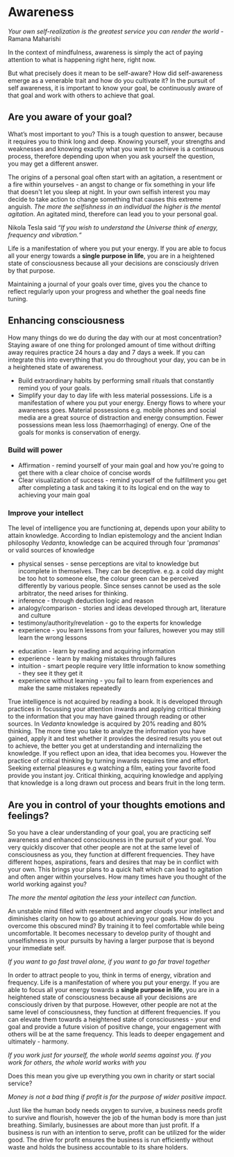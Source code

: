 # Awareness

*Your own self-realization is the greatest service you can render the world* - Ramana Maharishi

In the context of mindfulness, awareness is simply the act of paying attention to what is happening right here, right now.

But what precisely does it mean to be self-aware? How did self-awareness emerge as a venerable trait and how do you cultivate it? In the pursuit of self awareness, it is important to know your goal, be continuously aware of that goal and work with others to achieve that goal.

## Are you aware of your goal?

What’s most important to you? This is a tough question to answer, because it requires you to think long and deep. Knowing yourself, your strengths and weaknesses and knowing exactly what you want to achieve is a continuous process, therefore depending upon when you ask yourself the question, you may get a different answer.

The origins of a personal goal often start with an agitation, a resentment or a fire within yourselves - an angst to change or fix something in your life that doesn't let you sleep at night. In your own selfish interest you may decide to take action to change something that causes this extreme anguish. *The more the selfishness in an individual the higher is the mental agitation*. An agitated mind, therefore can lead you to your personal goal.

Nikola Tesla said *“If you wish to understand the Universe think of energy, frequency and vibration.“*

Life is a manifestation of where you put your energy. If you are able to focus all your energy towards a **single purpose in life**, you are in a heightened state of consciousness because all your decisions are consciously driven by that purpose.

Maintaining a journal of your goals over time, gives you the chance to reflect regularly upon your progress and whether the goal needs fine tuning.

## Enhancing consciousness

How many things do we do during the day with our at most concentration? Staying aware of one thing for prolonged amount of time without drifting away requires practice 24 hours a day and 7 days a week. If you can integrate this into everything that you do throughout your day, you can be in a heightened state of awareness.

* Build extraordinary habits by performing small rituals that constantly remind you of your goals.
* Simplify your day to day life with less material possessions. Life is a manifestation of where you put your energy. Energy flows to where your awareness goes. Material possessions e.g. mobile phones and social media are a great source of distraction and energy consumption. Fewer possessions mean less loss (haemorrhaging) of energy. One of the goals for monks is conservation of energy.

### Build will power

* Affirmation - remind yourself of your main goal and how you're going to get there with a clear choice of concise words
* Clear visualization of success - remind yourself of the fulfillment you get after completing a task and taking it to its logical end on the way to achieving your main goal

### Improve your intellect

The level of intelligence you are functioning at, depends upon your ability to attain knowledge. According to Indian epistemology and the ancient Indian philosophy *Vedanta*, knowledge can be acquired through four '*pramanas*' or valid sources of knowledge

- physical senses - sense perceptions are vital to knowledge but incomplete in themselves. They can be deceptive. e.g. a cold day might be too hot to someone else, the colour green can be perceived differently by various people. Since senses cannot be used as the sole arbitrator, the need arises for thinking.
- inference - through deduction logic and reason
- analogy/comparison - stories and ideas developed through art, literature and culture
- testimony/authority/revelation - go to the experts for knowledge
- experience - you learn lessons from your failures, however you may still learn the wrong lessons

* education - learn by reading and acquiring information
* experience - learn by making mistakes through failures
* intuition - smart people require very little information to know something - they see it they get it
* experience without learning - you fail to learn from experiences and make the same mistakes repeatedly

True intelligence is not acquired by reading a book. It is developed through practices in focussing your attention inwards and applying critical thinking to the information that you may have gained through reading or other sources. In *Vedanta* knowledge is acquired by 20% reading and 80% thinking. The more time you take to analyze the information you have gained, apply it and test whether it provides the desired results you set out to achieve, the better you get at understanding and internalizing the knowledge. If you reflect upon an idea, that idea becomes you. However the practice of critical thinking by turning inwards requires time and effort. Seeking external pleasures e.g watching a film, eating your favorite food provide you instant joy. Critical thinking, acquiring knowledge and applying that knowledge is a long drawn out process and bears fruit in the long term.

## Are you in control of your thoughts emotions and feelings?

So you have a clear understanding of your goal, you are practicing self awareness and enhanced consciousness in the pursuit of your goal. You very quickly discover that other people are not at the same level of consciousness as you, they function at different frequencies. They have different hopes, aspirations, fears and desires that may be in conflict with your own. This brings your plans to a quick halt which can lead to agitation and often anger within yourselves. How many times have you thought of the world working against you?

*The more the mental agitation the less your intellect can function*.

An unstable mind filled with resentment and anger clouds your intellect and diminishes clarity on how to go about achieving your goals. How do you overcome this obscured mind? By training it to feel comfortable while being uncomfortable. It becomes necessary to develop purity of thought and unselfishness in your pursuits by having a larger purpose that is beyond your immediate self.

*If you want to go fast travel alone, if you want to go far travel together*

In order to attract people to you, think in terms of energy, vibration and frequency. Life is a manifestation of where you put your energy. If you are able to focus all your energy towards a **single purpose in life**, you are in a heightened state of consciousness because all your decisions are consciously driven by that purpose. However, other people are not at the same level of consciousness, they function at different frequencies. If you can elevate them towards a heightened state of consciousness - your end goal and provide a future vision of positive change, your engagement with others will be at the same frequency. This leads to deeper engagement and ultimately - harmony.

*If you work just for yourself, the whole world seems against you. If you work for others, the whole world works with you*

Does this mean you give up everything you own in charity or start social service?

*Money is not a bad thing if profit is for the purpose of wider positive impact.*

Just like the human body needs oxygen to survive, a business needs profit to survive and flourish, however the job of the human body is more than just breathing. Similarly, businesses are about more than just profit. If a business is run with an intention to serve, profit can be utilized for the wider good. The drive for profit ensures the business is run efficiently without waste and holds the business accountable to its share holders.